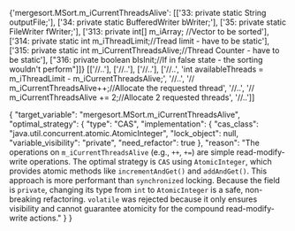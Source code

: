 {'mergesort.MSort.m_iCurrentThreadsAlive': [['33:     private static String outputFile;'], ['34:     private static BufferedWriter bWriter;'], ['35:     private static FileWriter fWriter;'], ['313:     private int[] m_iArray; //Vector to be sorted'], ['314:     private static int m_iThreadLimit;//Tread limit - have to be static'], ['315:     private static int m_iCurrentThreadsAlive;//Thread Counter - have to be static'], ["316:     private boolean bIsInit;//If in false state - the sorting wouldn't perform"]]}
[['//..'], ['//..'], ['//..'], ['//..', 'int availableThreads = m_iThreadLimit - m_iCurrentThreadsAlive;', '//..', '//  m_iCurrentThreadsAlive++;//Allocate the requested thread', '//..', '// m_iCurrentThreadsAlive += 2;//Allocate 2 requested threads', '//..']]

{
  "target_variable": "mergesort.MSort.m_iCurrentThreadsAlive",
  "optimal_strategy": {
    "type": "CAS",
    "implementation": {
      "cas_class": "java.util.concurrent.atomic.AtomicInteger",
      "lock_object": null,
      "variable_visibility": "private",
      "need_refactor": true
    },
    "reason": "The operations on `m_iCurrentThreadsAlive` (e.g., `++`, `+=`) are simple read-modify-write operations. The optimal strategy is `CAS` using `AtomicInteger`, which provides atomic methods like `incrementAndGet()` and `addAndGet()`. This approach is more performant than `synchronized` locking. Because the field is `private`, changing its type from `int` to `AtomicInteger` is a safe, non-breaking refactoring. `volatile` was rejected because it only ensures visibility and cannot guarantee atomicity for the compound read-modify-write actions."
  }
}